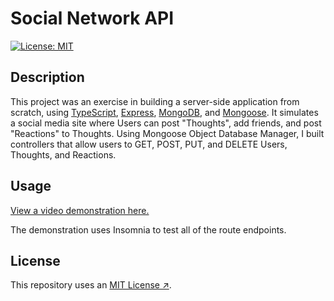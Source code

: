 # Social Network API

[![License: MIT](https://img.shields.io/badge/License-MIT-yellow.svg)](https://opensource.org/licenses/MIT)

## Description

This project was an exercise in building a server-side application from scratch, using [TypeScript](https://www.typescriptlang.org/), [Express](https://expressjs.com/), [MongoDB](https://www.mongodb.com/), and [Mongoose](https://mongoosejs.com/). It simulates a social media site where Users can post "Thoughts", add friends, and post "Reactions" to Thoughts. Using Mongoose Object Database Manager, I built controllers that allow users to GET, POST, PUT, and DELETE Users, Thoughts, and Reactions.

## Usage

[View a video demonstration here.](https://drive.google.com/file/d/1hi8bgMsrbQd8o9Vq5pxs5VxaiS8rCEdK/view?usp=sharing)

The demonstration uses Insomnia to test all of the route endpoints.


## License

This repository uses an [MIT License ↗️](./LICENSE.txt).
